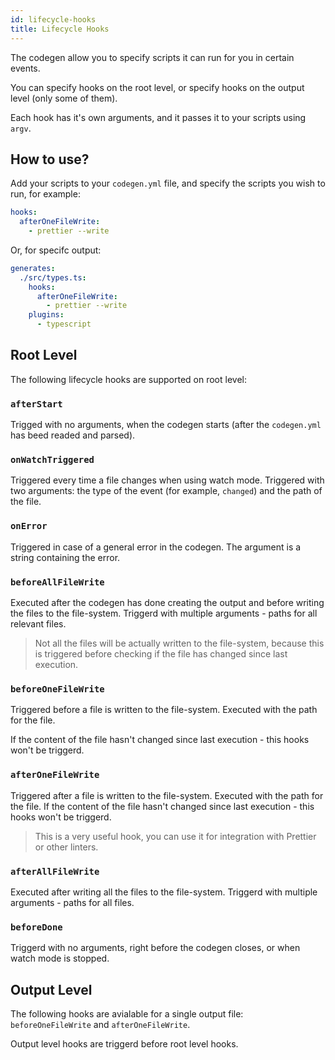 ```yaml
---
id: lifecycle-hooks
title: Lifecycle Hooks
---
```


The codegen allow you to specify scripts it can run for you in certain events. 

You can specify hooks on the root level, or specify hooks on the output level (only some of them).

Each hook has it's own arguments, and it passes it to your scripts using `argv`. 

## How to use?

Add your scripts to your `codegen.yml` file, and specify the scripts you wish to run, for example:

```yml
hooks:
  afterOneFileWrite:
    - prettier --write
```

Or, for specifc output:

```yml
generates:
  ./src/types.ts:
    hooks:
      afterOneFileWrite:
        - prettier --write
    plugins:
      - typescript
```

## Root Level

The following lifecycle hooks are supported on root level:

### `afterStart`

Trigged with no arguments, when the codegen starts (after the `codegen.yml` has beed readed and parsed).

### `onWatchTriggered`

Triggered every time a file changes when using watch mode.
Triggered with two arguments: the type of the event (for example, `changed`) and the path of the file.

### `onError`

Triggered in case of a general error in the codegen. The argument is a string containing the error.

### `beforeAllFileWrite`

Executed after the codegen has done creating the output and before writing the files to the file-system.
Triggerd with multiple arguments - paths for all relevant files.

> Not all the files will be actually written to the file-system, because this is triggered before checking if the file has changed since last execution.

### `beforeOneFileWrite`

Triggered before a file is written to the file-system. Executed with the path for the file.

If the content of the file hasn't changed since last execution - this hooks won't be triggerd.

### `afterOneFileWrite`

Triggered after a file is written to the file-system. Executed with the path for the file.
If the content of the file hasn't changed since last execution - this hooks won't be triggerd.

> This is a very useful hook, you can use it for integration with Prettier or other linters.

### `afterAllFileWrite`

Executed after writing all the files to the file-system.
Triggerd with multiple arguments - paths for all files.

### `beforeDone`

Triggerd with no arguments, right before the codegen closes, or when watch mode is stopped.

## Output Level

The following hooks are avialable for a single output file: `beforeOneFileWrite` and `afterOneFileWrite`.

Output level hooks are triggerd before root level hooks.

